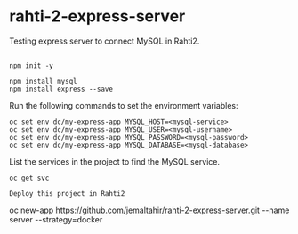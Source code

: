 # rahti-2-express-server
Testing express server to connect MySQL in Rahti2.

##
```
npm init -y

npm install mysql
npm install express --save

```

Run the following commands to set the environment variables:

```
oc set env dc/my-express-app MYSQL_HOST=<mysql-service>
oc set env dc/my-express-app MYSQL_USER=<mysql-username>
oc set env dc/my-express-app MYSQL_PASSWORD=<mysql-password>
oc set env dc/my-express-app MYSQL_DATABASE=<mysql-database>
```

List the services in the project to find the MySQL service.

```
oc get svc

Deploy this project in Rahti2

```
 oc new-app https://github.com/jemaltahir/rahti-2-express-server.git --name server --strategy=docker
```
